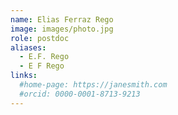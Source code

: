 ```yaml
---
name: Elias Ferraz Rego
image: images/photo.jpg
role: postdoc
aliases:
  - E.F. Rego
  - E F Rego
links:
  #home-page: https://janesmith.com
  #orcid: 0000-0001-8713-9213
---
```

